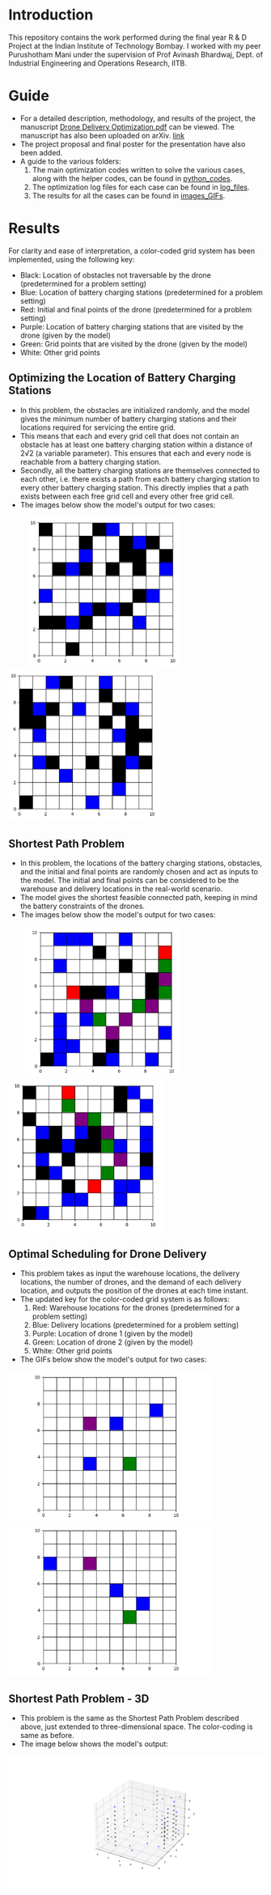 # Introduction
This repository contains the work performed during the final year R & D Project at the Indian Institute of Technology Bombay. I worked with my peer Purushotham Mani under the supervision of Prof Avinash Bhardwaj, Dept. of Industrial Engineering and Operations Research, IITB.

# Guide
- For a detailed description, methodology, and results of the project, the manuscript [Drone Delivery Optimization.pdf](https://github.com/saayuj/Drone-Delivery-Optimization/blob/main/Drone%20Delivery%20Optimization.pdf) can be viewed. The manuscript has also been uploaded on arXiv. [link](https://arxiv.org/abs/2311.17375)
- The project proposal and final poster for the presentation have also been added.
- A guide to the various folders:
  1. The main optimization codes written to solve the various cases, along with the helper codes, can be found in [python_codes](https://github.com/saayuj/Drone-Delivery-Optimization/tree/main/python_codes).
  2. The optimization log files for each case can be found in [log_files](https://github.com/saayuj/Drone-Delivery-Optimization/tree/main/log_files).
  3. The results for all the cases can be found in [images_GIFs](https://github.com/saayuj/Drone-Delivery-Optimization/tree/main/images_GIFs).

# Results
For clarity and ease of interpretation, a color-coded grid system has been implemented, using the following key:
- Black: Location of obstacles not traversable by the drone (predetermined for a problem setting)
- Blue: Location of battery charging stations (predetermined for a problem setting)
- Red: Initial and final points of the drone (predetermined for a problem setting)
- Purple: Location of battery charging stations that are visited by the drone (given by the model)
- Green: Grid points that are visited by the drone (given by the model)
- White: Other grid points

## Optimizing the Location of Battery Charging Stations
- In this problem, the obstacles are initialized randomly, and the model gives the minimum number of battery charging stations and their locations required for servicing the entire grid.
- This means that each and every grid cell that does not contain an obstacle has at least one battery charging station within a distance of 2√2 (a variable parameter). This ensures that each and every node is reachable from a battery charging station.
- Secondly, all the battery charging stations are themselves connected to each other, i.e. there exists a path from each battery charging station to every other battery charging station. This directly implies that a path exists between each free grid cell and every other free grid cell.
- The images below show the model's output for two cases:

&nbsp; &nbsp; &nbsp; &nbsp; &nbsp; <img src="https://github.com/saayuj/Drone-Delivery-Optimization/blob/main/images_GIFs/optimal_bcs_3.png" width="300" height="300"> &nbsp; &nbsp; &nbsp; &nbsp; &nbsp; &nbsp; &nbsp; &nbsp; &nbsp; &nbsp; &nbsp; <img src="https://github.com/saayuj/Drone-Delivery-Optimization/blob/main/images_GIFs/optimal_bcs_4.png" width="300" height="300"> 

## Shortest Path Problem
- In this problem, the locations of the battery charging stations, obstacles, and the initial and final points are randomly chosen and act as inputs to the model. The initial and final points can be considered to be the warehouse and delivery locations in the real-world scenario.
- The model gives the shortest feasible connected path, keeping in mind the battery constraints of the drones.
- The images below show the model's output for two cases:

&nbsp; &nbsp; &nbsp; &nbsp; <img src="https://github.com/saayuj/Drone-Delivery-Optimization/blob/main/images_GIFs/shortest_path_1.png" width="310" height="300"> &nbsp; &nbsp; &nbsp; &nbsp; &nbsp; &nbsp; &nbsp; &nbsp; &nbsp; &nbsp; &nbsp; <img src="https://github.com/saayuj/Drone-Delivery-Optimization/blob/main/images_GIFs/shortest_path_2.png" width="310" height="300"> 

## Optimal Scheduling for Drone Delivery
- This problem takes as input the warehouse locations, the delivery locations, the number of drones, and the demand of each delivery location, and outputs the position of the drones at each time instant.
- The updated key for the color-coded grid system is as follows:
  1. Red: Warehouse locations for the drones (predetermined for a problem setting)
  2. Blue: Delivery locations (predetermined for a problem setting)
  3. Purple: Location of drone 1 (given by the model)
  4. Green: Location of drone 2 (given by the model)
  5. White: Other grid points
- The GIFs below show the model's output for two cases:

<img src="https://github.com/saayuj/Drone-Delivery-Optimization/blob/main/images_GIFs/optimal_scheduling_3del.gif" width="400" height="300">  <img src="https://github.com/saayuj/Drone-Delivery-Optimization/blob/main/images_GIFs/optimal_scheduling_3del_2.gif" width="400" height="300"> 

## Shortest Path Problem - 3D
- This problem is the same as the Shortest Path Problem described above, just extended to three-dimensional space. The color-coding is same as before.
- The image below shows the model's output:

![](https://github.com/saayuj/Drone-Delivery-Optimization/blob/main/images_GIFs/3d_shortest_path.png)
